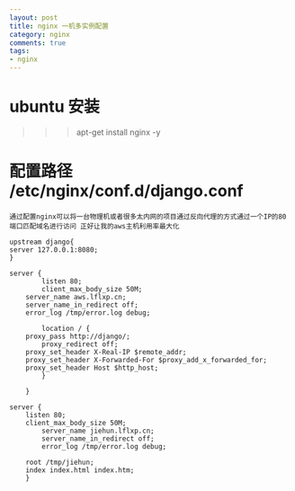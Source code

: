 ```yaml
---
layout: post
title: nginx 一机多实例配置
category: nginx
comments: true
tags:
- nginx
---
```


# ubuntu 安装

>>> apt-get install nginx -y

# 配置路径 /etc/nginx/conf.d/django.conf

    通过配置nginx可以将一台物理机或者很多太内网的项目通过反向代理的方式通过一个IP的80端口匹配域名进行访问 正好让我的aws主机利用率最大化

```
upstream django{
server 127.0.0.1:8080;
}

server {
        listen 80;
        client_max_body_size 50M; 
	server_name aws.lflxp.cn; 
	server_name_in_redirect off;
	error_log /tmp/error.log debug; 

        location / {
	proxy_pass http://django/;
        proxy_redirect off;
	proxy_set_header X-Real-IP $remote_addr; 
	proxy_set_header X-Forwarded-For $proxy_add_x_forwarded_for; 
	proxy_set_header Host $http_host; 
        }

    }

server {
	listen 80;
	client_max_body_size 50M;
        server_name jiehun.lflxp.cn;
        server_name_in_redirect off;
        error_log /tmp/error.log debug;

	root /tmp/jiehun;
	index index.html index.htm;
    }
```

